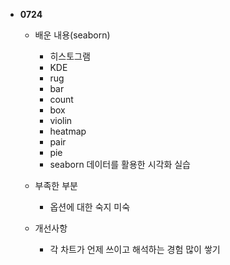 - **0724**
  - 배운 내용(seaborn)
    - 히스토그램
    - KDE
    - rug
    - bar
    - count
    - box
    - violin
    - heatmap
    - pair
    - pie
    - seaborn 데이터를 활용한 시각화 실습
       
  - 부족한 부분
    - 옵션에 대한 숙지 미숙
  - 개선사항
    - 각 차트가 언제 쓰이고 해석하는 경험 많이 쌓기

